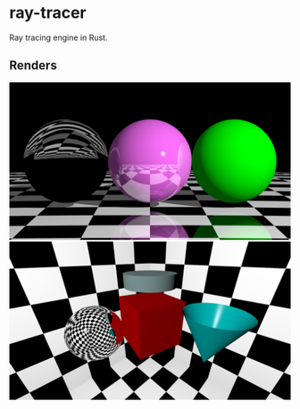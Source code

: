 # ray-tracer

Ray tracing engine in Rust.

## Renders

<img src="renders/3spheres.png">
<img src="renders/shapes.png">
